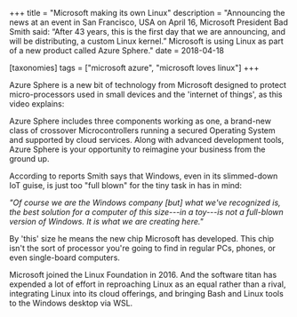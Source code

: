 +++
title = "Microsoft making its own Linux"
description = "Announcing the news at an event in San Francisco, USA on April 16, Microsoft President Bad Smith said: “After 43 years, this is the first day that we are announcing, and will be distributing, a custom Linux kernel.” Microsoft is using Linux as part of a new product called Azure Sphere."
date = 2018-04-18

[taxonomies]
tags = ["microsoft azure", "microsoft loves linux"]
+++

Azure Sphere is a new bit of technology from Microsoft designed to
protect micro-processors used in small devices and the 'internet of
things', as this video explains:

Azure Sphere includes three components working as one, a brand-new class
of crossover Microcontrollers running a secured Operating System and
supported by cloud services. Along with advanced development tools,
Azure Sphere is your opportunity to reimagine your business from the
ground up.

According to reports Smith says that Windows, even in its slimmed-down
IoT guise, is just too "full blown" for the tiny task in has in mind:

*"Of course we are the Windows company \[but\] what we've recognized is,
the best solution for a computer of this size---in a toy---is not a
full-blown version of Windows. It is what we are creating here."*

By 'this' size he means the new chip Microsoft has developed. This chip
isn't the sort of processor you're going to find in regular PCs, phones,
or even single-board computers.

Microsoft joined the Linux Foundation in 2016. And the software titan
has expended a lot of effort in reproaching Linux as an equal rather
than a rival, integrating Linux into its cloud offerings, and bringing
Bash and Linux tools to the Windows desktop via WSL.
